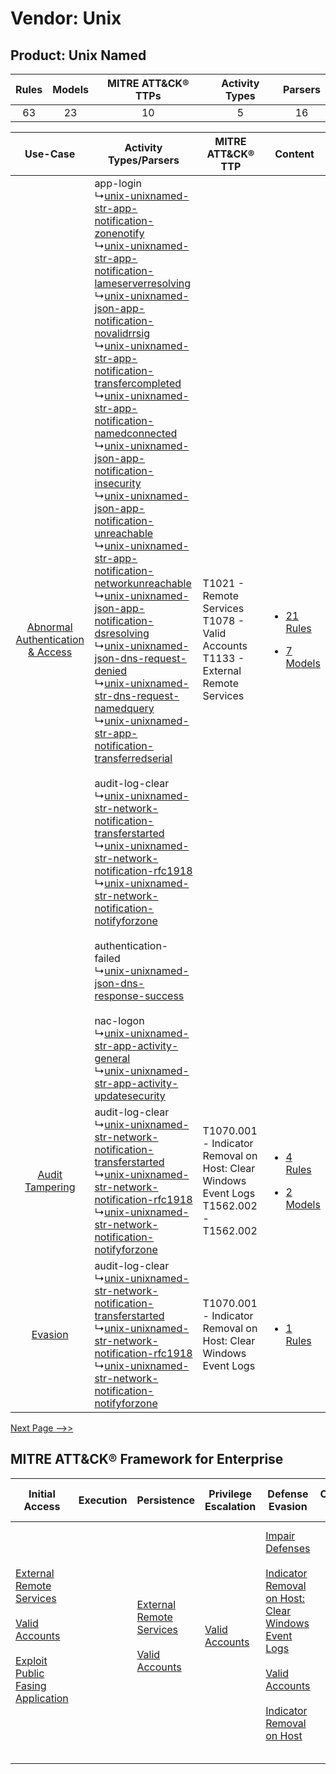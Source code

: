 Vendor: Unix
============
Product: Unix Named
-------------------
| Rules | Models | MITRE ATT&CK® TTPs | Activity Types | Parsers |
|:-----:|:------:|:------------------:|:--------------:|:-------:|
|  63   |   23   |         10         |       5        |   16    |

|    Use-Case    | Activity Types/Parsers    | MITRE ATT&CK® TTP    | Content    |
|:----:| ---- | ---- | ---- |
| [Abnormal Authentication & Access](../../../UseCases/uc_abnormal_authentication_&_access.md) |  app-login<br> ↳[unix-unixnamed-str-app-notification-zonenotify](Ps/pC_unixunixnamedstrappnotificationzonenotify.md)<br> ↳[unix-unixnamed-str-app-notification-lameserverresolving](Ps/pC_unixunixnamedstrappnotificationlameserverresolving.md)<br> ↳[unix-unixnamed-json-app-notification-novalidrrsig](Ps/pC_unixunixnamedjsonappnotificationnovalidrrsig.md)<br> ↳[unix-unixnamed-str-app-notification-transfercompleted](Ps/pC_unixunixnamedstrappnotificationtransfercompleted.md)<br> ↳[unix-unixnamed-str-app-notification-namedconnected](Ps/pC_unixunixnamedstrappnotificationnamedconnected.md)<br> ↳[unix-unixnamed-json-app-notification-insecurity](Ps/pC_unixunixnamedjsonappnotificationinsecurity.md)<br> ↳[unix-unixnamed-json-app-notification-unreachable](Ps/pC_unixunixnamedjsonappnotificationunreachable.md)<br> ↳[unix-unixnamed-str-app-notification-networkunreachable](Ps/pC_unixunixnamedstrappnotificationnetworkunreachable.md)<br> ↳[unix-unixnamed-json-app-notification-dsresolving](Ps/pC_unixunixnamedjsonappnotificationdsresolving.md)<br> ↳[unix-unixnamed-json-dns-request-denied](Ps/pC_unixunixnamedjsondnsrequestdenied.md)<br> ↳[unix-unixnamed-str-dns-request-namedquery](Ps/pC_unixunixnamedstrdnsrequestnamedquery.md)<br> ↳[unix-unixnamed-str-app-notification-transferredserial](Ps/pC_unixunixnamedstrappnotificationtransferredserial.md)<br><br> audit-log-clear<br> ↳[unix-unixnamed-str-network-notification-transferstarted](Ps/pC_unixunixnamedstrnetworknotificationtransferstarted.md)<br> ↳[unix-unixnamed-str-network-notification-rfc1918](Ps/pC_unixunixnamedstrnetworknotificationrfc1918.md)<br> ↳[unix-unixnamed-str-network-notification-notifyforzone](Ps/pC_unixunixnamedstrnetworknotificationnotifyforzone.md)<br><br> authentication-failed<br> ↳[unix-unixnamed-json-dns-response-success](Ps/pC_unixunixnamedjsondnsresponsesuccess.md)<br><br> nac-logon<br> ↳[unix-unixnamed-str-app-activity-general](Ps/pC_unixunixnamedstrappactivitygeneral.md)<br> ↳[unix-unixnamed-str-app-activity-updatesecurity](Ps/pC_unixunixnamedstrappactivityupdatesecurity.md)<br> | T1021 - Remote Services<br>T1078 - Valid Accounts<br>T1133 - External Remote Services<br>    | [<ul><li>21 Rules</li></ul><ul><li>7 Models</li></ul>](RM/r_m_unix_unix_named_Abnormal_Authentication_&_Access.md) |
|    [Audit Tampering](../../../UseCases/uc_audit_tampering.md)    |  audit-log-clear<br> ↳[unix-unixnamed-str-network-notification-transferstarted](Ps/pC_unixunixnamedstrnetworknotificationtransferstarted.md)<br> ↳[unix-unixnamed-str-network-notification-rfc1918](Ps/pC_unixunixnamedstrnetworknotificationrfc1918.md)<br> ↳[unix-unixnamed-str-network-notification-notifyforzone](Ps/pC_unixunixnamedstrnetworknotificationnotifyforzone.md)<br>    | T1070.001 - Indicator Removal on Host: Clear Windows Event Logs<br>T1562.002 - T1562.002<br> | [<ul><li>4 Rules</li></ul><ul><li>2 Models</li></ul>](RM/r_m_unix_unix_named_Audit_Tampering.md)    |
|    [Evasion](../../../UseCases/uc_evasion.md)    |  audit-log-clear<br> ↳[unix-unixnamed-str-network-notification-transferstarted](Ps/pC_unixunixnamedstrnetworknotificationtransferstarted.md)<br> ↳[unix-unixnamed-str-network-notification-rfc1918](Ps/pC_unixunixnamedstrnetworknotificationrfc1918.md)<br> ↳[unix-unixnamed-str-network-notification-notifyforzone](Ps/pC_unixunixnamedstrnetworknotificationnotifyforzone.md)<br>    | T1070.001 - Indicator Removal on Host: Clear Windows Event Logs<br>    | [<ul><li>1 Rules</li></ul>](RM/r_m_unix_unix_named_Evasion.md)    |
[Next Page -->>](2_ds_unix_unix_named.md)

MITRE ATT&CK® Framework for Enterprise
--------------------------------------
| Initial Access                                                                                                                                                                                                                         | Execution | Persistence                                                                                                                                      | Privilege Escalation                                                | Defense Evasion                                                                                                                                                                                                                                                                                                                   | Credential Access | Discovery | Lateral Movement                                                     | Collection | Command and Control                                                                                                                                                                                                                                                                                                                                                                                      | Exfiltration | Impact |
| -------------------------------------------------------------------------------------------------------------------------------------------------------------------------------------------------------------------------------------- | --------- | ------------------------------------------------------------------------------------------------------------------------------------------------ | ------------------------------------------------------------------- | --------------------------------------------------------------------------------------------------------------------------------------------------------------------------------------------------------------------------------------------------------------------------------------------------------------------------------- | ----------------- | --------- | -------------------------------------------------------------------- | ---------- | -------------------------------------------------------------------------------------------------------------------------------------------------------------------------------------------------------------------------------------------------------------------------------------------------------------------------------------------------------------------------------------------------------- | ------------ | ------ |
| [External Remote Services](https://attack.mitre.org/techniques/T1133)<br><br>[Valid Accounts](https://attack.mitre.org/techniques/T1078)<br><br>[Exploit Public Fasing Application](https://attack.mitre.org/techniques/T1190)<br><br> |           | [External Remote Services](https://attack.mitre.org/techniques/T1133)<br><br>[Valid Accounts](https://attack.mitre.org/techniques/T1078)<br><br> | [Valid Accounts](https://attack.mitre.org/techniques/T1078)<br><br> | [Impair Defenses](https://attack.mitre.org/techniques/T1562)<br><br>[Indicator Removal on Host: Clear Windows Event Logs](https://attack.mitre.org/techniques/T1070/001)<br><br>[Valid Accounts](https://attack.mitre.org/techniques/T1078)<br><br>[Indicator Removal on Host](https://attack.mitre.org/techniques/T1070)<br><br> |                   |           | [Remote Services](https://attack.mitre.org/techniques/T1021)<br><br> |            | [Dynamic Resolution](https://attack.mitre.org/techniques/T1568)<br><br>[Dynamic Resolution: Domain Generation Algorithms](https://attack.mitre.org/techniques/T1568/002)<br><br>[Proxy: Multi-hop Proxy](https://attack.mitre.org/techniques/T1090/003)<br><br>[Application Layer Protocol](https://attack.mitre.org/techniques/T1071)<br><br>[Proxy](https://attack.mitre.org/techniques/T1090)<br><br> |              |        |